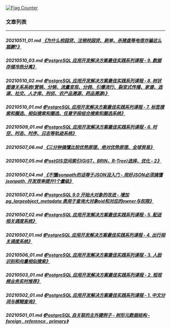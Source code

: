 <a rel="nofollow" href="http://info.flagcounter.com/h9V1"  ><img src="http://s03.flagcounter.com/count/h9V1/bg_FFFFFF/txt_000000/border_CCCCCC/columns_2/maxflags_12/viewers_0/labels_0/pageviews_0/flags_0/"  alt="Flag Counter"  border="0"  ></a>  
  
### 文章列表  
----  
##### 20210511_01.md   [《为什么校园贷、注销校园贷、刷单、杀猪盘等电信诈骗这么猖獗?》](20210511_01.md)  
##### 20210510_03.md   [《PostgreSQL 应用开发解决方案最佳实践系列课程 - 9. 数据存储冷热分离》](20210510_03.md)  
##### 20210510_02.md   [《PostgreSQL 应用开发解决方案最佳实践系列课程 - 8. 树状图谱关系系统(营销、分销、流量变现、分佣、引爆流行、裂变式传播、家谱、选课、社交、人才库、刑侦、农产品溯源、药品溯源)》](20210510_02.md)  
##### 20210510_01.md   [《PostgreSQL 应用开发解决方案最佳实践系列课程 - 7. 标签搜索和圈选、相似搜索和圈选、任意字段组合搜索和圈选系统》](20210510_01.md)  
##### 20210509_01.md   [《PostgreSQL 应用开发解决方案最佳实践系列课程 - 6. 时空、时态、时序、日志等轨迹系统》](20210509_01.md)  
##### 20210507_06.md   [《三分钟搞懂比较优势原理、绝对优势原理、全球贸易》](20210507_06.md)  
##### 20210507_05.md   [《PostGIS空间索引(GiST、BRIN、R-Tree)选择、优化 - 2》](20210507_05.md)  
##### 20210507_04.md   [《不懂jsonpath的话等于JSON没入门 - 用好JSON必须搞懂jsonpath, 开发效率提升1个量级》](20210507_04.md)  
##### 20210507_03.md   [《PostgreSQL 9.0 开始大对象的改进 - 增加 pg_largeobject_metadata 表用于查询大对象oid和对应的owner与权限》](20210507_03.md)  
##### 20210507_02.md   [《PostgreSQL 应用开发解决方案最佳实践系列课程 - 5. 配送相关调度系统》](20210507_02.md)  
##### 20210507_01.md   [《PostgreSQL 应用开发解决方案最佳实践系列课程 - 4. 出行相关调度系统》](20210507_01.md)  
##### 20210506_01.md   [《PostgreSQL 应用开发解决方案最佳实践系列课程 - 3. 人脸识别和向量相似搜索》](20210506_01.md)  
##### 20210503_01.md   [《PostgreSQL 应用开发解决方案最佳实践系列课程 - 2. 短视频业务实时推荐》](20210503_01.md)  
##### 20210502_01.md   [《PostgreSQL 应用开发解决方案最佳实践系列课程 - 1. 中文分词与模糊查询》](20210502_01.md)  
##### 20210501_01.md   [《PostgreSQL 自关联的主外键例子 - 树形元数据结构 - foreign , reference , primary》](20210501_01.md)  
